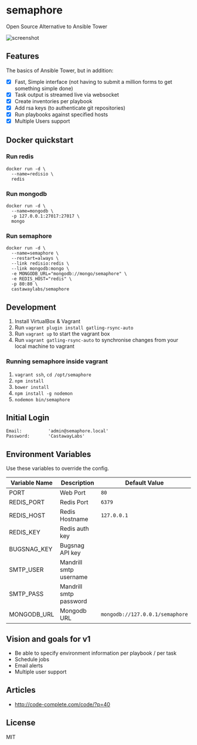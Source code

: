 # semaphore

Open Source Alternative to Ansible Tower

![screenshot](public/img/screenshot.png)

## Features

The basics of Ansible Tower, but in addition:

- [x] Fast, Simple interface (not having to submit a million forms to get something simple done)
- [x] Task output is streamed live via websocket
- [x] Create inventories per playbook
- [x] Add rsa keys (to authenticate git repositories)
- [x] Run playbooks against specified hosts
- [x] Multiple Users support

## Docker quickstart

### Run redis

```
docker run -d \
  --name=redisio \
  redis
```

### Run mongodb

```
docker run -d \
  --name=mongodb \
  -p 127.0.0.1:27017:27017 \
  mongo
```

### Run semaphore

```
docker run -d \
  --name=semaphore \
  --restart=always \
  --link redisio:redis \
  --link mongodb:mongo \
  -e MONGODB_URL="mongodb://mongo/semaphore" \
  -e REDIS_HOST="redis" \
  -p 80:80 \
  castawaylabs/semaphore
```

## Development

1. Install VirtualBox & Vagrant
2. Run `vagrant plugin install gatling-rsync-auto`
3. Run `vagrant up` to start the vagrant box
4. Run `vagrant gatling-rsync-auto` to synchronise changes from your local machine to vagrant

### Running semaphore inside vagrant

1. `vagrant ssh`, `cd /opt/semaphore`
2. `npm install`
3. `bower install`
4. `npm install -g nodemon`
5. `nodemon bin/semaphore`

## Initial Login

```
Email:			'admin@semaphore.local'
Password:		'CastawayLabs'
```

## Environment Variables

Use these variables to override the config.

| Variable Name | Description            | Default Value                   |
| ------------- | ---------------------- | ------------------------------- |
| PORT          | Web Port               | `80`                            |
| REDIS_PORT    | Redis Port             | `6379`                          |
| REDIS_HOST    | Redis Hostname         | `127.0.0.1`                     |
| REDIS_KEY     | Redis auth key         |                                 |
| BUGSNAG_KEY   | Bugsnag API key        |                                 |
| SMTP_USER     | Mandrill smtp username |                                 |
| SMTP_PASS     | Mandrill smtp password |                                 |
| MONGODB_URL   | Mongodb URL            | `mongodb://127.0.0.1/semaphore` |

## Vision and goals for v1

- Be able to specify environment information per playbook / per task
- Schedule jobs
- Email alerts
- Multiple user support

## Articles

- http://code-complete.com/code/?p=40

## License

MIT
